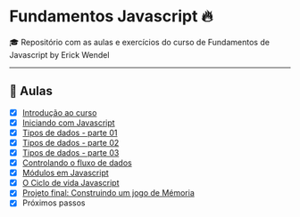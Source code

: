 # Fundamentos Javascript 🔥
🎓 Repositório com as aulas e exercícios do curso de Fundamentos de Javascript by Erick Wendel

----

## 🤯 Aulas

- [x] [Introdução ao curso](./00-introducao-ao-curso)
- [x] [Iniciando com Javascript](./01-iniciando-com-javascript)
- [x] [Tipos de dados - parte 01](./02-tipos-de-dados-pt-01)
- [x] [Tipos de dados - parte 02](./03-tipos-de-dados-pt-02)
- [x] [Tipos de dados - parte 03](./04-tipos-de-dados-pt-03)
- [x] [Controlando o fluxo de dados](./05-controlando-o-fluxo-de-dados)
- [x] [Módulos em Javascript](./06-modulos-em-javascript)
- [x] [O Ciclo de vida Javascript](./07-ciclo-de-vida-javascript)
- [x] [Projeto final: Construindo um jogo de Mémoria](./08-desafio-final)
- [x] Próximos passos
